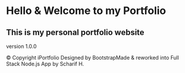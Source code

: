 # Hello & Welcome to my Portfolio

## This is my personal portfolio website



version 1.0.0



© Copyright iPortfolio
Designed by BootstrapMade
& reworked into Full Stack Node.js App by Scharif H.